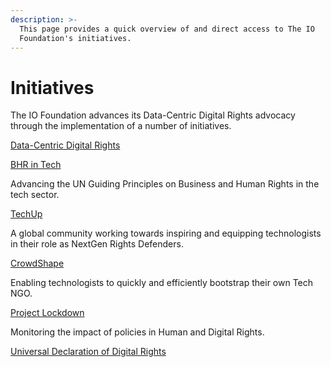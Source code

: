 ```yaml
---
description: >-
  This page provides a quick overview of and direct access to The IO
  Foundation's initiatives.
---
```


# Initiatives

The IO Foundation advances its Data-Centric Digital Rights advocacy through the implementation of a number of initiatives.



[Data-Centric Digital Rights](https://app.gitbook.com/o/-MF3oKZXzZjSRVKTjwWS/s/rG4xcNzldvEoKR9FS7Og/ "mention")





[BHR in Tech](https://app.gitbook.com/o/-MF3oKZXzZjSRVKTjwWS/s/-M\_K57zbBbwulYcIf9UU/ "mention")

Advancing the UN Guiding Principles on Business and Human Rights in the tech sector.



[TechUp](https://app.gitbook.com/o/-MF3oKZXzZjSRVKTjwWS/s/-M\_K54SuAkrrbCKMqyze/ "mention")

A global community working towards inspiring and equipping technologists in their role as NextGen Rights Defenders.



[CrowdShape](https://app.gitbook.com/o/-MF3oKZXzZjSRVKTjwWS/s/MxkrsyQSraXtP8kYavv2/ "mention")

Enabling technologists to quickly and efficiently bootstrap their own Tech NGO.



[Project Lockdown](https://app.gitbook.com/o/-MF3oKZXzZjSRVKTjwWS/s/-MF3niuejuN6L2E3JNhU/ "mention")

Monitoring the impact of policies in Human and Digital Rights.&#x20;



[Universal Declaration of Digital Rights](https://app.gitbook.com/o/-MF3oKZXzZjSRVKTjwWS/s/-M\_K4xk\_xBCdMTs3EMBi/ "mention")



